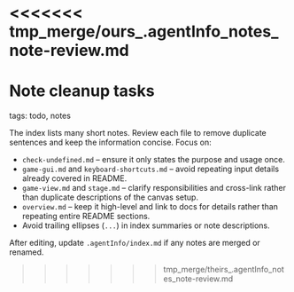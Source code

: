 <<<<<<< tmp_merge/ours_.agentInfo_notes_note-review.md
=======
# Note cleanup tasks

tags: todo, notes

The index lists many short notes. Review each file to remove duplicate sentences and keep the information concise. Focus on:
- `check-undefined.md` – ensure it only states the purpose and usage once.
- `game-gui.md` and `keyboard-shortcuts.md` – avoid repeating input details already covered in README.
- `game-view.md` and `stage.md` – clarify responsibilities and cross-link rather than duplicate descriptions of the canvas setup.
- `overview.md` – keep it high-level and link to docs for details rather than repeating entire README sections.
- Avoid trailing ellipses (`...`) in index summaries or note descriptions.

After editing, update `.agentInfo/index.md` if any notes are merged or renamed.
>>>>>>> tmp_merge/theirs_.agentInfo_notes_note-review.md
